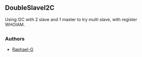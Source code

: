 ## DoubleSlaveI2C

Using I2C with 2 slave and 1 master to try multi slave, with register WHOIAM.

##
### Authors
 * [Raphael-G](https://github.com/Clemon-R)
